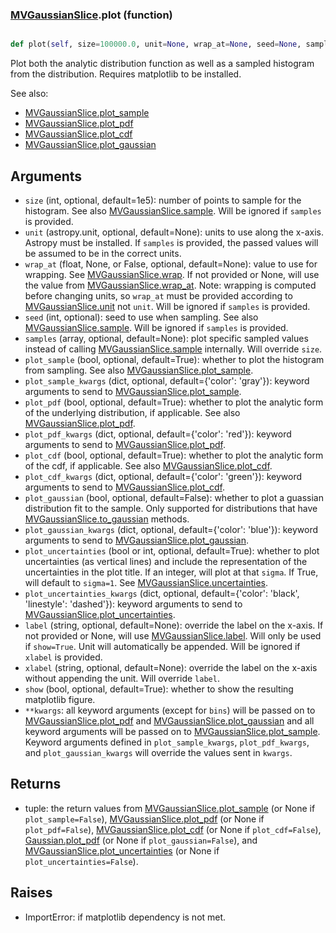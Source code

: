 ### [MVGaussianSlice](MVGaussianSlice.md).plot (function)


```py

def plot(self, size=100000.0, unit=None, wrap_at=None, seed=None, samples=None, plot_sample=True, plot_sample_kwargs={'color': 'gray'}, plot_pdf=True, plot_pdf_kwargs={'color': 'red'}, plot_cdf=False, plot_cdf_kwargs={'color': 'green'}, plot_gaussian=False, plot_gaussian_kwargs={'color': 'blue'}, plot_uncertainties=True, plot_uncertainties_kwargs={'color': 'black', 'linestyle': 'dashed'}, label=None, xlabel=None, show=False, **kwargs)

```



Plot both the analytic distribution function as well as a sampled
histogram from the distribution.  Requires matplotlib to be installed.

See also:

* [MVGaussianSlice.plot_sample](MVGaussianSlice.plot_sample.md)
* [MVGaussianSlice.plot_pdf](MVGaussianSlice.plot_pdf.md)
* [MVGaussianSlice.plot_cdf](MVGaussianSlice.plot_cdf.md)
* [MVGaussianSlice.plot_gaussian](MVGaussianSlice.plot_gaussian.md)

Arguments
-----------
* `size` (int, optional, default=1e5): number of points to sample for
    the histogram.  See also [MVGaussianSlice.sample](MVGaussianSlice.sample.md).  Will be ignored
    if `samples` is provided.
* `unit` (astropy.unit, optional, default=None): units to use along
    the x-axis.  Astropy must be installed.  If `samples` is provided,
    the passed values will be assumed to be in the correct units.
* `wrap_at` (float, None, or False, optional, default=None): value to
    use for wrapping.  See [MVGaussianSlice.wrap](MVGaussianSlice.wrap.md).  If not provided or None,
    will use the value from [MVGaussianSlice.wrap_at](MVGaussianSlice.wrap_at.md).  Note: wrapping is
    computed before changing units, so `wrap_at` must be provided
    according to [MVGaussianSlice.unit](MVGaussianSlice.unit.md) not `unit`.  Will be ignored if
    `samples` is provided.
* `seed` (int, optional): seed to use when sampling.  See also
    [MVGaussianSlice.sample](MVGaussianSlice.sample.md).  Will be ignored if `samples` is provided.
* `samples` (array, optional, default=None): plot specific sampled
    values instead of calling [MVGaussianSlice.sample](MVGaussianSlice.sample.md) internally.  Will override
    `size`.
* `plot_sample` (bool, optional, default=True): whether to plot the
    histogram from sampling.  See also [MVGaussianSlice.plot_sample](MVGaussianSlice.plot_sample.md).
* `plot_sample_kwargs` (dict, optional, default={'color': 'gray'}):
    keyword arguments to send to [MVGaussianSlice.plot_sample](MVGaussianSlice.plot_sample.md).
* `plot_pdf` (bool, optional, default=True): whether to plot the
    analytic form of the underlying distribution, if applicable.
    See also [MVGaussianSlice.plot_pdf](MVGaussianSlice.plot_pdf.md).
* `plot_pdf_kwargs` (dict, optional, default={'color': 'red'}):
    keyword arguments to send to [MVGaussianSlice.plot_pdf](MVGaussianSlice.plot_pdf.md).
* `plot_cdf` (bool, optional, default=True): whether to plot the
    analytic form of the cdf, if applicable.
    See also [MVGaussianSlice.plot_cdf](MVGaussianSlice.plot_cdf.md).
* `plot_cdf_kwargs` (dict, optional, default={'color': 'green'}):
    keyword arguments to send to [MVGaussianSlice.plot_cdf](MVGaussianSlice.plot_cdf.md).
* `plot_gaussian` (bool, optional, default=False): whether to plot
    a guassian distribution fit to the sample.  Only supported for
    distributions that have [MVGaussianSlice.to_gaussian](MVGaussianSlice.to_gaussian.md) methods.
* `plot_gaussian_kwargs` (dict, optional, default={'color': 'blue'}):
    keyword arguments to send to [MVGaussianSlice.plot_gaussian](MVGaussianSlice.plot_gaussian.md).
* `plot_uncertainties` (bool or int, optional, default=True): whether
    to plot uncertainties (as vertical lines) and include the representation
    of the uncertainties in the plot title.  If an integer, will
    plot at that `sigma`.  If True, will default to `sigma=1`.  See
    [MVGaussianSlice.uncertainties](MVGaussianSlice.uncertainties.md).
* `plot_uncertainties_kwargs` (dict, optional, default={'color': 'black', 'linestyle': 'dashed'}):
    keyword arguments to send to [MVGaussianSlice.plot_uncertainties](MVGaussianSlice.plot_uncertainties.md).
* `label` (string, optional, default=None): override the label on the
    x-axis.  If not provided or None, will use [MVGaussianSlice.label](MVGaussianSlice.label.md).  Will
    only be used if `show=True`.  Unit will automatically be appended.
    Will be ignored if `xlabel` is provided.
* `xlabel` (string, optional, default=None): override the label on the
    x-axis without appending the unit.  Will override `label`.
* `show` (bool, optional, default=True): whether to show the resulting
    matplotlib figure.
* `**kwargs`: all keyword arguments (except for `bins`) will be passed
    on to [MVGaussianSlice.plot_pdf](MVGaussianSlice.plot_pdf.md) and [MVGaussianSlice.plot_gaussian](MVGaussianSlice.plot_gaussian.md) and all
    keyword arguments will be passed on to [MVGaussianSlice.plot_sample](MVGaussianSlice.plot_sample.md).
    Keyword arguments defined in `plot_sample_kwargs`,
    `plot_pdf_kwargs`, and `plot_gaussian_kwargs`
    will override the values sent in `kwargs`.

Returns
--------
* tuple: the return values from [MVGaussianSlice.plot_sample](MVGaussianSlice.plot_sample.md) (or None if
    `plot_sample=False`), [MVGaussianSlice.plot_pdf](MVGaussianSlice.plot_pdf.md) (or None if `plot_pdf=False`),
    [MVGaussianSlice.plot_cdf](MVGaussianSlice.plot_cdf.md) (or None if `plot_cdf=False`),
    [Gaussian.plot_pdf](Gaussian.plot_pdf.md) (or None if `plot_gaussian=False`), and
    [MVGaussianSlice.plot_uncertainties](MVGaussianSlice.plot_uncertainties.md) (or None if `plot_uncertainties=False`).

Raises
--------
* ImportError: if matplotlib dependency is not met.

